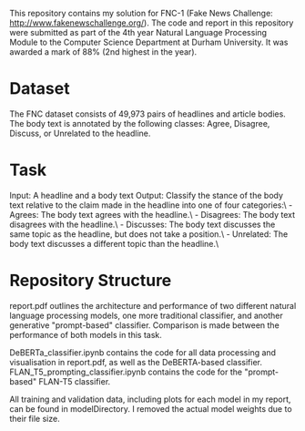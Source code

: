 This repository contains my solution for FNC-1 (Fake News Challenge: http://www.fakenewschallenge.org/).
The code and report in this repository were submitted as part of the 4th year Natural Language Processing Module to the Computer Science Department at Durham University. It was awarded a mark of 88% (2nd highest in the year).

# Dataset
The FNC dataset consists of 49,973 pairs of headlines and article bodies. The body text is annotated by the following classes: Agree, Disagree, Discuss, or Unrelated to the headline.

# Task
Input: A headline and a body text
Output: Classify the stance of the body text relative to the claim made in the headline into one of
four categories:\\
    - Agrees: The body text agrees with the headline.\\
    - Disagrees: The body text disagrees with the headline.\\
    - Discusses: The body text discusses the same topic as the headline, but does not take a position.\\
    - Unrelated: The body text discusses a different topic than the headline.\\

# Repository Structure
report.pdf outlines the architecture and performance of two different natural language processing models, one more traditional classifier, and another generative "prompt-based" classifier. Comparison is made between the performance of both models in this task.

DeBERTa_classifier.ipynb contains the code for all data processing and visualisation in report.pdf, as well as the DeBERTA-based classifier. FLAN_T5_prompting_classifier.ipynb contains the code for the "prompt-based" FLAN-T5 classifier.

All training and validation data, including plots for each model in my report, can be found in modelDirectory. I removed the actual model weights due to their file size.